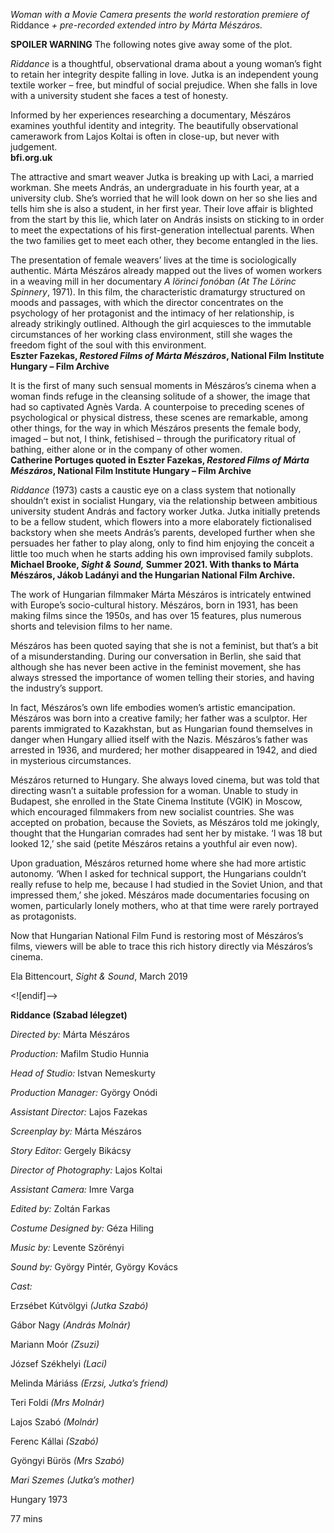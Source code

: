 

_Woman with a Movie Camera presents the world restoration premiere of_ Riddance _+ pre-recorded extended intro by Márta Mészáros._

**SPOILER WARNING** The following notes give away some of the plot.

_Riddance_ is a thoughtful, observational drama about a young woman’s fight to retain her integrity despite falling in love. Jutka is an independent young textile worker – free, but mindful of social prejudice. When she falls in love with a university student she faces a test of honesty.

Informed by her experiences researching a documentary, Mészáros examines youthful identity and integrity. The beautifully observational camerawork from Lajos Koltai is often in close-up, but never with judgement.  
**bfi.org.uk**

The attractive and smart weaver Jutka is breaking up with Laci, a married workman. She meets András, an undergraduate in his fourth year, at a university club. She’s worried that he will look down on her so she lies and tells him she is also a student, in her first year. Their love affair is blighted from the start by this lie, which later on András insists on sticking to in order to meet the expectations of his first-generation intellectual parents. When the two families get to meet each other, they become entangled in the lies.

The presentation of female weavers’ lives at the time is sociologically authentic. Márta Mészáros already mapped out the lives of women workers in a weaving mill in her documentary _A lörinci fonóban (At The Lörinc Spinnery_, 1971). In this film, the characteristic dramaturgy structured on moods and passages, with which the director concentrates on the psychology of her protagonist and the intimacy of her relationship, is already strikingly outlined. Although the girl acquiesces to the immutable circumstances of her working class environment, still she wages the freedom fight of the soul with this environment.  
**Eszter Fazekas, _Restored Films of Márta Mészáros_, National Film Institute Hungary – Film Archive**

It is the first of many such sensual moments in Mészáros’s cinema when a woman finds refuge in the cleansing solitude of a shower, the image that had so captivated Agnès Varda. A counterpoise to preceding scenes of psychological or physical distress, these scenes are remarkable, among other things, for the way in which Mészáros presents the female body, imaged – but not, I think, fetishised – through the purificatory ritual of bathing, either alone or in the company of other women.  
**Catherine Portuges quoted in Eszter Fazekas, _Restored Films of Márta Mészáros_,  National Film Institute Hungary – Film Archive**

_Riddance_ (1973) casts a caustic eye on a class system that notionally shouldn’t exist in socialist Hungary, via the relationship between ambitious university student András and factory worker Jutka. Jutka initially pretends to be a fellow student, which flowers into a more elaborately fictionalised backstory when she meets András’s parents, developed further when she persuades her father to play along, only to find him enjoying the conceit a little too much when he starts adding his own improvised family subplots.  
**Michael Brooke, _Sight & Sound,_ Summer 2021. With thanks to Márta Mészáros, Jákob Ladányi and the Hungarian National Film Archive.**

The work of Hungarian filmmaker Márta Mészáros is intricately entwined with Europe’s socio-cultural history. Mészáros, born in 1931, has been making films since the 1950s, and has over 15 features, plus numerous shorts and television films to her name.

Mészáros has been quoted saying that she is not a feminist, but that’s a bit of a misunderstanding. During our conversation in Berlin, she said that although she has never been active in the feminist movement, she has always stressed the importance of women telling their stories, and having the industry’s support.

In fact, Mészáros’s own life embodies women’s artistic emancipation. Mészáros was born into a creative family; her father was a sculptor.  Her parents immigrated to Kazakhstan, but as Hungarian found themselves in danger when Hungary allied itself with the Nazis. Mészáros’s father was arrested in 1936, and murdered; her mother disappeared in 1942, and died in mysterious circumstances.

Mészáros returned to Hungary. She always loved cinema, but was told that directing wasn’t a suitable profession for a woman. Unable to study in Budapest, she enrolled in the State Cinema Institute (VGIK) in Moscow, which encouraged filmmakers from new socialist countries. She was accepted on probation, because the Soviets, as Mészáros told me jokingly, thought that the Hungarian comrades had sent her by mistake. ‘I was 18 but looked 12,’ she said (petite Mészáros retains a youthful air even now).

Upon graduation, Mészáros returned home where she had more artistic autonomy. ‘When I asked for technical support, the Hungarians couldn’t really refuse to help me, because I had studied in the Soviet Union, and that impressed them,’ she joked. Mészáros made documentaries focusing on women, particularly lonely mothers, who at that time were rarely portrayed as protagonists.

Now that Hungarian National Film Fund is restoring most of Mészáros’s films, viewers will be able to trace this rich history directly via Mészáros’s cinema.

Ela Bittencourt, _Sight & Sound_, March 2019

<![endif]-->

**Riddance (Szabad lélegzet)**

_Directed by:_ Márta Mészáros

_Production:_ Mafilm Studio Hunnia

_Head of Studio:_ Istvan Nemeskurty

_Production Manager:_ György Onódi

_Assistant Director:_ Lajos Fazekas

_Screenplay by:_ Márta Mészáros

_Story Editor:_ Gergely Bikácsy

_Director of Photography:_ Lajos Koltai

_Assistant Camera:_ Imre Varga

_Edited by:_ Zoltán Farkas

_Costume Designed by:_ Géza Hiling

_Music by:_ Levente Szörényi

_Sound by:_ György Pintér, György Kovács

_Cast:_

Erzsébet Kútvölgyi _(Jutka Szabó)_

Gábor Nagy _(András Molnár)_

Mariann Moór _(Zsuzi)_

József Székhelyi _(Laci)_

Melinda Máriáss _(Erzsi, Jutka’s friend)_

Teri Foldi _(Mrs Molnár)_

Lajos Szabó _(Molnár)_

Ferenc Kállai _(Szabó)_

Gyöngyi Bürös _(Mrs Szabó)_

_Mari Szemes (Jutka’s mother)_

Hungary 1973

77 mins
<!--stackedit_data:
eyJoaXN0b3J5IjpbOTA3NTI0NzgxXX0=
-->